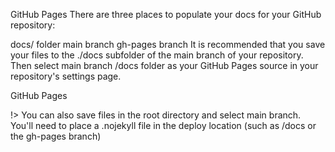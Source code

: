 GitHub Pages
There are three places to populate your docs for your GitHub repository:

docs/ folder
main branch
gh-pages branch
It is recommended that you save your files to the ./docs subfolder of the main branch of your repository. Then select main branch /docs folder as your GitHub Pages source in your repository's settings page.

GitHub Pages

!> You can also save files in the root directory and select main branch. You'll need to place a .nojekyll file in the deploy location (such as /docs or the gh-pages branch)
